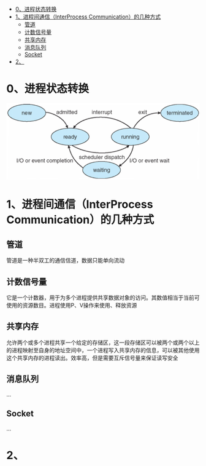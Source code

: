 - [0、进程状态转换](#0进程状态转换)
- [1、进程间通信（InterProcess Communication）的几种方式](#1进程间通信interprocess-communication的几种方式)
  - [管道](#管道)
  - [计数信号量](#计数信号量)
  - [共享内存](#共享内存)
  - [消息队列](#消息队列)
  - [Socket](#socket)
- [2、](#2)
# 0、进程状态转换
![avatar](./markdown-pics/进程状态转换图.png)

# 1、进程间通信（InterProcess Communication）的几种方式
## 管道
管道是一种半双工的通信信道，数据只能单向流动

## 计数信号量
它是一个计数器，用于为多个进程提供共享数据对象的访问。其数值相当于当前可使用的资源数目。进程使用P、V操作来使用、释放资源

## 共享内存
允许两个或多个进程共享一个给定的存储区，这一段存储区可以被两个或两个以上的进程映射至自身的地址空间中，一个进程写入共享内存的信息，可以被其他使用这个共享内存的进程读出。效率高，但是需要互斥信号量来保证读写安全

## 消息队列
...

## Socket
...

# 2、
